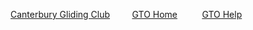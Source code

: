 
[Canterbury Gliding Club](https://canterburyglidingclub.nz/) &nbsp;&nbsp;&nbsp;&nbsp;&nbsp;&nbsp;&nbsp;&nbsp;[GTO Home](https://canterburyglidingclub.nz/gto) &nbsp;&nbsp;&nbsp;&nbsp;&nbsp;&nbsp;&nbsp;&nbsp; [GTO Help](https://gto.walls.net.nz:4443/gtodocs/)
